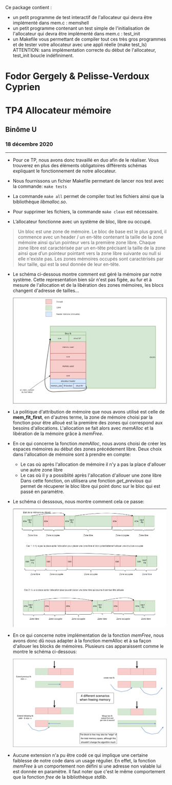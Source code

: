 Ce package contient :
- un petit programme de test interactif de l'allocateur qui devra être implémenté dans mem.c : memshell
- un petit programme contenant un test simple de l'initialisation de l'allocateur qui devra être implémenté dans mem.c : test_init
- un Makefile vous permettant de compiler tout ces très gros programmes et de tester votre allocateur avec une appli réelle (make test_ls)
ATTENTION: sans implémentation correcte du début de l'allocateur, test_init boucle indéfiniment.

Fodor Gergely & Pelisse-Verdoux Cyprien  
======================
__TP4 Allocateur mémoire__        
=========================

 ## Binôme U
 
 ### 18 décembre 2020                                    

---

- Pour ce TP, nous avons donc travaillé en duo afin de le réaliser. Vous trouverez en plus des éléments obligatoires différents schémas expliquant le fonctionnement de notre allocateur.

- Nous fournissons un fichier Makefile permetant de lancer nos test avec la commande: `make tests`
- La commande `make all` permet de compiler tout les fichiers ainsi que la bibliothèque *libmalloc.so*.
- Pour supprimer les fichiers, la commande `make clean` est nécessaire.

- L’allocateur fonctionne avec un système de bloc, libre ou occupé.
 > Un bloc est une zone de mémoire. Le bloc de base est le plus grand, il commence avec un header / un en-tête contenant la taille de la zone mémoire ainsi qu’un pointeur vers la première zone libre. Chaque zone libre est caractérisée par un en-tête précisant la taille de la zone ainsi que d’un pointeur pointant vers la zone libre suivante ou null si elle n'existe pas. Les zones mémoires occupés sont caractérisés par leur taille, qui est la seul donnée de leur en-tête. 


- Le schéma ci-dessous montre comment est géré la mémoire par notre système. Cette representation bien sûr n'est pas figée, au fur et à mesure de l'allocation et de la libération des zones mémoires, les blocs changent d'adresse de tailles...

    ![Schéma de la mémoire](./pictures/utilisation_memoire.jpg)


- La politique d'attribution de mémoire que nous avons utilisé est celle de **mem_fit_first**, en d'autres terme, la zone de mémoire choisi par la fonction pour être alloué est la première des zones qui correspond aux besoins d'allocations. L'allocation se fait alors avec *memAlloc* et la libération de la mémoire grâce à *memFree*. 


- En ce qui concerne la fonction *memAlloc*, nous avons choisi de créer les espaces mémoires au début des zones précédement libre. Deux choix dans l'allocation de mémoire sont à prendre en compte: 
    - Le cas où après l'allocation de mémoire il n'y a pas la place d'allouer une autre zone libre
    - Le cas où il y a possiblité après l'allocation d'allouer une zone libre
Dans cette fonction, on utilisera une fonction *get_previous* qui permet de récuperer le bloc libre qui point donc sur le bloc qui est passé en paramètre.

- Le schéma ci desssous, nous montre comment cela ce passe:

    ![Schema de memAlloc](./pictures/fonction_memAlloc.jpg)

- En ce qui concerne notre implémentation de la fonction *memFree*, nous avons donc dû nous adapter à la fonction memAlloc et à sa façon d'allouer les blocks de mémoires. Plusieurs cas apparaissent comme le montre le schéma ci-dessous:

    ![Schema de memFree](./pictures/free_mem.png)

- Aucune extension n'a pu être codé ce qui implique une certaine faiblesse de notre code dans un usage régulier. En effet, la fonction *memFree* à un comportement non défini si une adresse non valable lui est donnée en paramètre. Il faut noter que c'est le même comportement que la fonction *free* de la bibliothèque *stdlib*. 





